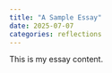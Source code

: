 ```yaml
---
title: "A Sample Essay"
date: 2025-07-07
categories: reflections
---
```

This is my essay content.

